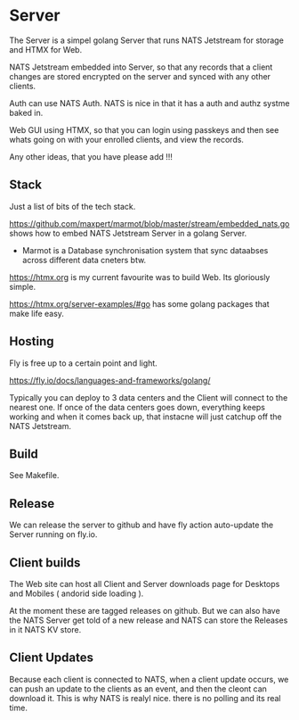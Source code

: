 # Server

The Server is a simpel golang Server that runs NATS Jetstream for storage and HTMX for Web.

NATS Jetstream embedded into Server, so that any records that a client changes are stored encrypted on the server and synced with any other clients.

Auth can use NATS Auth. NATS is nice in that it has a auth and authz systme baked in.

Web GUI using HTMX, so that you can login using passkeys and then see whats going on with your enrolled clients, and view the records.

Any other ideas, that you have please add !!!

## Stack

Just a list of bits of the tech stack.

https://github.com/maxpert/marmot/blob/master/stream/embedded_nats.go shows how to embed NATS Jetstream Server in a golang Server. 
- Marmot is a Database synchronisation system that sync dataabses across different data cneters btw.

https://htmx.org is my current favourite was to build Web. Its gloriously simple.

https://htmx.org/server-examples/#go has some golang packages that make life easy.

## Hosting

Fly is free up to a certain point and light.

https://fly.io/docs/languages-and-frameworks/golang/

Typically you can deploy to 3 data centers and the Client will connect to the nearest one.
If once of the data centers goes down, everything keeps working and when it comes back up, that instacne will just catchup off the NATS Jetstream. 


## Build

See Makefile.

## Release

We can release the server to github and have fly action auto-update the Server running on fly.io.


## Client builds

The Web site can host all Client and Server downloads page for Desktops and Mobiles ( andorid side loading ).

At the moment these are tagged releases on github. But we can also have the NATS Server get told of a new release and NATS can store the Releases in it NATS KV store.

## Client Updates

Because each client is connected to NATS, when a client update occurs, we can push an update to the clients as an event, and then the cleont can download it. This is why NATS is realyl nice. there is no polling and its real time.

